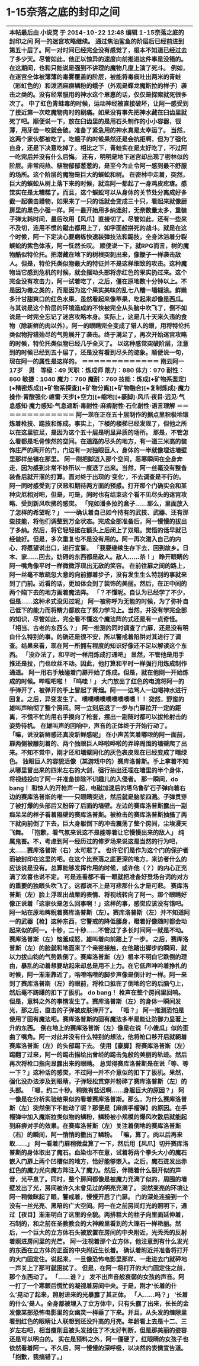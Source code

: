 # 1-15奈落之底的封印之间



|  本帖最后由 小说党 于 2014-10-22 12:48 编辑   1-15奈落之底的封印之间  阿一的迷宫攻略继续。  通过焦油鲨鱼的阶层后已经前进到第五十层了。阿一对时间已经完全没有感觉了，根本不知道已经过去了多少天。尽管如此，他正以惊异的速度向前推进这件事是没错的。在这期间，也和只能说是强到不讲理的魔物几度上演了死斗。  例如，在迷宫全体被薄薄的毒雾覆盖的阶层，被能将毒痰吐出两米的青蛙（彩虹色的）和泼洒麻痹鳞粉的蛾子（外观是蝶龙魔斯拉的样子）袭击之类的。没有经常服用的神水这个恩惠的话，仅仅是探索就死很多次了。  中了虹色青蛙毒的时候，运动神经被直接破坏，让阿一感受到了接近第一次吃魔物肉时的剧痛。如果没有事先把神水藏在臼齿里就死了吧。顺便说一下，放在臼齿里的是用石头制作的小小容器，很薄，用牙齿一咬就会破。准备了紧急用的神水真是太幸运了。  当然，这两个家伙都被吃了。吃蛾子的时候果然还是会抗拒啊，但为了强化自身，还是下决意吃掉了。相比之下，青蛙实在是太好吃了，不过阿一吃完后并没有什么后悔。  还有，明明是地下迷宫却出现了密林似的阶层。非常闷热、植物郁郁葱葱的，是至今为止令阿一感到最不舒服的场所。这个阶层的魔物是巨大的蜈蚣和树。  在密林中走着，突然，巨大的蜈蚣从树上落下来的时候，就连阿一都起了一身鸡皮疙瘩。感觉实在是太糟糕了。而且，这个蜈蚣可以从身体的关节处分离成好多截一起袭击猎物，如果来了一只的话就会变成三十只，看起来就像厨房里的黑色小强一样。阿一最开始用多纳连射，无奈数量太多，重装子弹太耗时间，最后改用【风爪】直接切了。尽管如此，还有一些来不及切，连用不惯的蹴击都用上了，如字面般拼死的战斗。就是在这个时候，阿一下定决心要磨练快速装弹技法和踢技。全身沐浴着分裂蜈蚣的紫色体液，阿一怃然长叹。  顺便说一下，就RPG而言，树的魔物酷似特伦托。把潜藏在地下的树根突刺出来，像鞭子一样袭击敌人。但是，特伦托类似物最大的特征并不是这样细致的攻击。这种魔物当它感到危机的时候，就会摆动头部将赤红色的果实扔过来。这个完全没有攻击力，阿一试着吃了，之后，僵在原地数十分钟以上。不是因为毒之类的，而是因为这个果实美味的乱七八糟一塌糊涂。鲜嫩多汁甘甜爽口的红色水果，虽然看起来像苹果，吃起来却像是西瓜。  与其说是这个阶层的环境造成的不快被完全从头脑中吹飞了，倒不如说是一时完全忘记了迷宫攻略本身。实际上，这是几十天来久违的食物（除新鲜的肉以外）。阿一的眼睛完全变成了猎人的眼，用将特伦托类似物狩猎殆尽的气势展开了袭击。终于满足了，再次开始迷宫攻略的时候，特伦托类似物已经几乎全灭了。  以这种感觉突破阶层，注意到的时候已经到五十层了，还是没有看到尽头的迹象。顺便说一句，现在阿一的属性是这样的。  ＝＝＝＝＝＝＝＝＝＝＝＝＝  南云阿一　17岁　男　等级：49  天职：炼成师  筋力：880  体力：970  耐性：860  敏捷：1040  魔力：760  魔耐：760  技能：炼成\[+矿物系鉴定\]\[+精密炼成\]\[+矿物系探査\]\[+矿物分离\]\[+矿物融合\]\[+复制炼成\]·魔力操作·胃酸强化·缠雷·天步\[+空力\]\[+缩地\]\[+豪脚\]·风爪·夜目·远见·气息感知·魔力感知·气息遮断·毒耐性·麻痹耐性·石化耐性·语言理解  ＝＝＝＝＝＝＝＝＝＝＝＝＝  阿一现在正在五十层制作的据点里积极地锻炼着枪技、踢技和炼成。事实上，下楼的楼梯已经发现了，但他之所以在这里驻足，是因为这个五十层是明显异质的场所。  那是，不管怎么看都是毛骨悚然的空间。在道路的尽头的地方，有一道三米高的装饰庄严的两开的门，门边有一对独眼巨人，身体的一半就像埋进墙壁里那样坐镇在那里。  阿一刚把脚迈入那个空间，恶寒瞬间在全身奔走，因为感到非常不妙所以一度退了出来。当然，阿一丝毫没有整备装备后就开溜的打算。面对终于出现的‘变化’，不去调查是不行的。  阿一同时感受到了厌恶和期待两方面的预感。打开那个门确实会和某种灾厄相对吧，但是，可是，同时也有结束这个看不见尽头的迷宫攻略、受到新风吹拂的感觉。  「宛如潘多拉的盒子……那么，里面放入了怎样的希望呢？」  一一确认着自己如今持有的武技、武器、还有那些技能，将他们调整到万全状态。完成全部准备后，阿一慢慢的拔出了多纳。然后，将它轻轻抵在额头上后闭上了双眼。觉悟的话早就已经做好。但是，多次重复也不是没有用的。阿一再次潜入自己的内心，将愿望说出口，进行宣誓。  「我要继续生存下去，回到故乡。日本、家……回去。妨碍的东西都是敌人。敌人……杀！」  睁开眼睛的阿一嘴角像平时一样微微浮现出无敌的笑容。  在前往扉之间的路上，阿一丝毫不敢疏忽大意的向前挪着步子，没有发生生么特别的事就来到了门前。近看的话，更加体会到了装饰的美丽。然后，在正中间的两个陷下去的地方画着魔法阵。  「？不懂呢。自认为已经学了不少，但是……这种术式没见过呢」  阿一被称呼为无能的时候，为了弥补自己低下的能力而将精力都放在了努力学习上。当然，并没有学完全部的知识，尽管如此，完全看不懂这个魔法阵的式还是有一点奇怪。  「相当、古老的东西么？」  阿一推测的同时调查了门扉，还是没有明白什么特别的事。的确还是很不安，所以警戒着陷阱对其进行了调查。结果来看，现在阿一所拥有程度的知识好像还不足以解读这个东西。  「没办法了，和平时一样用炼成打通吧」  显然，不管他是用手推还是拉，门也纹丝不动。因此，他打算和平时一样强行用炼成制作通道。  阿一用右手触碰着门扉开始了炼成。但是，就在他刚一开始炼成的时候。哔哩吧啦！  「呜哇！」  大门放出了红色的电流将阿一的手弹开了，被弹开的手上冒起了青烟。阿一一边骂人一边喝神水进行回复。之后，异变发生了。  噢噢噢噢噢噢噢噢噢！！  突然，野蛮的雄叫声响彻了整个房间。阿一立刻后退了一步与门扉拉开一定的距离，不慌不忙的用右手摸向了枪套，摆出一副随时都可以拔枪射击的姿势待机。  在雄叫声的回响中，声音的正体终于开始行动了。  「嘛，说没新鲜感还真没新鲜感呢」  在小声苦笑着嘟哝的阿一面前，扉两侧被雕刻着的、两个独眼巨人哗啦哗啦的弄碎周围的墙壁爬了出来。不知不觉中，刚才还和墙壁同化的灰色表皮现在已经变成了暗绿色。  独眼巨人的容貌活像（某游戏中的）赛库洛普斯。手上拿着不知从哪里冒出来的四米左右的大剑，强行抽出还埋在墙里的半个身体，将视线投向了阿一并准备排除不识趣儿的入侵者。  那一瞬间，do bang！  和惊人的开枪声一起，电磁加速后的塔乌鲁矿石子弹向着右边的赛库洛普斯的唯一一只眼睛突进，然后就是脑浆四溅。子弹贯穿了被打爆的头部后又粉碎了后面的墙壁。左边的赛库洛普斯露出一副痴呆呆的样子看着隔壁的赛库洛普斯。被枪击的赛库洛普斯抽搐了两下就向前倒了下去，巨大身躯倒下的冲击震荡了整个房间，尘埃漫天飞舞。  「抱歉，看气氛来说这不是能等着让它慢慢出来的敌人」  纯属鬼畜。不，考虑到阿一经历过的修罗场来说这是当然的行为吧，太……赛库洛普斯（右）太可悲了。  也许它们是作为这个门的保护者而被封印在这里的吧。在这个比奈落之底更深的地方，来访者什么的应该说是没有。总算能够发挥作用的时候，或许他（？）的内心正充满了欢喜也说不定。  可是连看都不看一眼就把准备好登场台词的对方的重要的独眼头吹飞了。这都说不上是可悲那什么才是可悲。  赛库洛普斯（左）脸上浮现出战栗的表情、将视线转向了阿一。那个眼睛好像正说着「这家伙是怎么回事啊！」这样的事，感觉应该没有错吧。阿一站在原地睥睨着赛库洛普斯（左）。赛库洛普斯（左）并不知道阿一的武器【枪】这种东西，它警戒的降低腰身，瞪着好像随时都会动起来似的阿一。十秒，二十秒……不管过了多长时间阿一就是不动。赛库洛普斯（左）恼羞成怒，雄叫着向前踏上了一步。  之后，赛库洛普斯（左）的脸就和地面来了个亲密接触，在他踏出脚步的瞬间，就以力拔山钧的气势跌倒了。赛库洛普斯（左）根本不明白它跌倒的理由，暴乱的动着想要站起来却总是用不上力。在它低声呻吟着挣扎的时候，阿一渐渐靠近了，咯噔咯噔的脚步声像是倒计时一样。阿一来到了赛库洛普斯（左）的眼前，将枪口抵在了倒地的它的后脑勺上，然后毫不踌躇的扣下了扳机。  do bang！  枪声在整个房间里回响。但是，意料之外的事情发生了。赛库洛普斯（左）的身体一瞬间发光，那之后，直击的子弹被皮肤弹开了。  「唔？」  阿一推测恐怕是使用了固有魔法吧。赛库洛普斯的固有魔法多半是能让防御力显著上升的东西。  倒在地上的赛库洛普斯（左）像是在说「小傻瓜」似的歪曲了嘴角。阿一对此并没有什么特别的想法，他将枪口移开后就朝着赛库洛普斯（左）的头部踢下去。  使用【豪脚】将赛库洛普斯（左）踢翻了过来，阿一的踢击描绘出曾经的踢击兔般的美丽的轨迹。然后再次将枪口指向显露出来的眼睛。  总觉得赛库洛普斯是在说「等、等一下？」这种话的感觉，不过阿一并不介意似的扣下了扳机。果然，强化没办法涉及到眼睛，子弹轻松贯穿并粉碎了赛库洛普斯（左）的头部。  「嗯，约二十秒。稍微有些迟啊……身躯巨大的原因？」  阿一像是在分析实验结果似的看着赛库洛普斯。那么，为什么赛库洛普斯（左）突然倒下不能动了呢？那便是【麻痹手榴弹】的原因。在手榴弹中加入魔斯拉类似物的鳞粉，鳞粉被小规模的爆风吹散后就能起到麻痹对手的效果。在赛库洛普斯（左）关注着倒地的赛库洛普斯（右）的瞬间，阿一悄悄的撒出了鳞粉。  「嘛，算了。肉以后再来取……」  阿一看着门扉稍微盘算了一下，然后用【风爪】切开赛库洛普斯的身体取出了魔石。血染也不在意，试着将两个拳头大小的魔石嵌入门扉上两个凹槽似的地方，恰好能够嵌入。之后，魔石迸发出赤红色的魔力光向魔方阵注入了魔力。然后，伴随着什么裂开似的声音，光平息了。同时，整个房间都像是被魔力充满了似的，周围的墙壁发出了光，房间被许久未曾见过的明亮充满了。  突然变亮的环境让阿一稍微眯起了眼，警戒着，慢慢开启了门扉。  门的深处连接到一个没有一丝光亮、黑暗的广大空间。阿一在之前房间灯光的照明下，通过【夜目】渐渐明白了这里的全貌。两排粗大的柱子向里面延伸着，石制的，和之前在圣教教会的大神殿里看到的大理石一样艳丽。然后，一个巨大的立方体石头被放置在房间的中央附近，光秃秃的反射着照进房间里的光芒。  阿一注视着那个立方体，他注意到有什么发光的东西在立方体的正面的中央附近生长着。  确认着附近并准备将打开的大门固定住。说起来，一旦像恐怖电影里那样、一走进去门就砰地一声关上了那可就困扰了。  但是，在阿一将打开的大门固定住之前，那个东西动了。  「……谁？」  发不出声音般衰弱的女孩的声音。阿一打了一个寒颤后慌忙的凝视着房间中央。于是，刚才‘长着的什么’晃动了起来，照射进来的光暴露了其正体。  「人……吗？」  ‘长着的什么’是人。全身都被埋入了立方体中，只有头露了出来，长长的金发像某部恐怖电影里的女幽灵一样垂了下来。并且，从头发的缝隙里看到红色的眼睛让人联想到还没升高的月亮。年龄看上去是十二、三岁左右吧，相当瘦削且被头发挡住了不太好判断，但是那美丽的姿容还是可以明白的。  实在是预料之外，阿一僵硬了，红眼睛的女孩子也依然看着阿一。不久后，阿一慢慢的深呼吸，以决然的表情宣告道。  「抱歉，我搞错了。」  |
| :--- |


